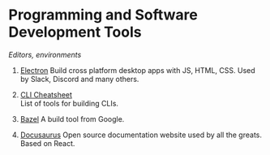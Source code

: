 # Programming and Software Development Tools

_Editors, environments_

1. [Electron](https://electronjs.org/)
   Build cross platform desktop apps with JS, HTML, CSS. Used by Slack, Discord and many others.

2. [CLI Cheatsheet](https://github.com/sw-yx/cli-cheatsheet/blob/master/README.md)  
   List of tools for building CLIs.

3. [Bazel](https://www.bazel.build/)
   A build tool from Google.

4. [Docusaurus](https://docusaurus.io/en/)
   Open source documentation website used by all the greats. Based on React.
